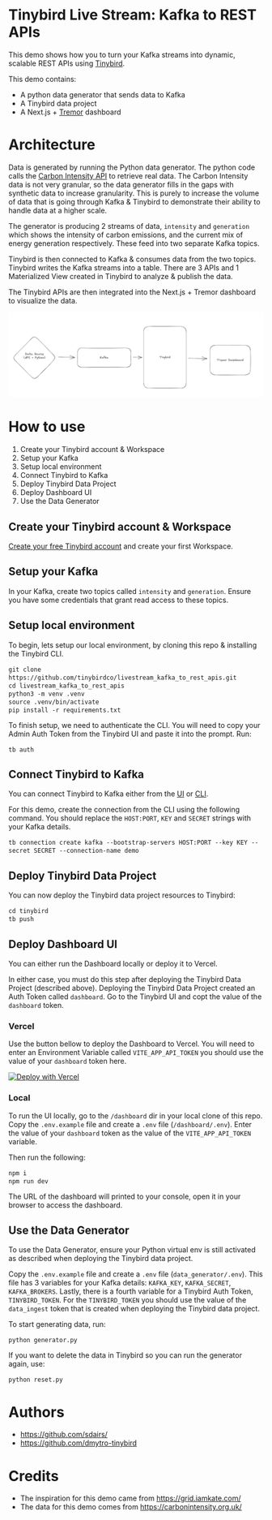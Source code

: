 # Tinybird Live Stream: Kafka to REST APIs

This demo shows how you to turn your Kafka streams into dynamic, scalable REST APIs using [Tinybird](https://tinybird.co).

This demo contains:
- A python data generator that sends data to Kafka
- A Tinybird data project
- A Next.js + [Tremor](https://www.tremor.so/) dashboard

# Architecture

Data is generated by running the Python data generator. The python code calls the [Carbon Intensity API]() to retrieve real data. The Carbon Intensity data is not very granular, so the data generator fills in the gaps with synthetic data to increase granularity. This is purely to increase the volume of data that is going through Kafka & Tinybird to demonstrate their ability to handle data at a higher scale.

The generator is producing 2 streams of data, `intensity` and `generation` which shows the intensity of carbon emissions, and the current mix of energy generation respectively. These feed into two separate Kafka topics.

Tinybird is then connected to Kafka & consumes data from the two topics. Tinybird writes the Kafka streams into a table. There are 3 APIs and 1 Materialized View created in Tinybird to analyze & publish the data.

The Tinybird APIs are then integrated into the Next.js + Tremor dashboard to visualize the data.

![Demo architecture](architecture.png)

# How to use

1. Create your Tinybird account & Workspace
2. Setup your Kafka
3. Setup local environment
4. Connect Tinybird to Kafka
5. Deploy Tinybird Data Project
6. Deploy Dashboard UI
7. Use the Data Generator

## Create your Tinybird account & Workspace

[Create your free Tinybird account](https://www.tinybird.co/docs/index.html#start-building-for-free) and create your first Workspace. 

## Setup your Kafka

In your Kafka, create two topics called `intensity` and `generation`. Ensure you have some credentials that grant read access to these topics.

## Setup local environment

To begin, lets setup our local environment, by cloning this repo & installing the Tinybird CLI. 

```
git clone https://github.com/tinybirdco/livestream_kafka_to_rest_apis.git
cd livestream_kafka_to_rest_apis
python3 -m venv .venv
source .venv/bin/activate
pip install -r requirements.txt
```

To finish setup, we need to authenticate the CLI. You will need to copy your Admin Auth Token from the Tinybird UI and paste it into the prompt. Run:

```
tb auth 
```

## Connect Tinybird to Kafka

You can connect Tinybird to Kafka either from the [UI](https://www.tinybird.co/docs/concepts/data-sources.html#kafka) or [CLI](https://www.tinybird.co/docs/concepts/data-sources.html#id2).

For this demo, create the connection from the CLI using the following command. You should replace the `HOST:PORT`, `KEY` and `SECRET` strings with your Kafka details.

```
tb connection create kafka --bootstrap-servers HOST:PORT --key KEY --secret SECRET --connection-name demo
```

## Deploy Tinybird Data Project

You can now deploy the Tinybird data project resources to Tinybird:

```
cd tinybird
tb push
```

## Deploy Dashboard UI

You can either run the Dashboard locally or deploy it to Vercel.

In either case, you must do this step after deploying the Tinybird Data Project (described above). Deploying the Tinybird Data Project created an Auth Token called `dashboard`. Go to the Tinybird UI and copt the value of the `dashboard` token.

### Vercel

Use the button bellow to deploy the Dashboard to Vercel. You will need to enter an Environment Variable called `VITE_APP_API_TOKEN` you should use the value of your `dashboard` token here.

[![Deploy with Vercel](https://vercel.com/button)](https://vercel.com/new/clone?repository-url=https%3A%2F%2Fgithub.com%2Ftinybirdco%2Flivestream_kafka_to_rest_apis&env=VITE_APP_API_TOKEN&envDescription=A%20Tinybird%20Auth%20Token%20with%20read%20access%20to%20the%20APIs&envLink=https%3A%2F%2Fgithub.com%2Ftinybirdco%2Flivestream_kafka_to_rest_apis%23how-to-use&project-name=tinybird-kafka-to-apis&repository-name=tinybird-kafka-to-apis&root-directory=dashboard)

### Local

To run the UI locally, go to the `/dashboard` dir in your local clone of this repo. Copy the `.env.example` file and create a `.env` file (`/dashboard/.env`). Enter the value of your `dashboard` token as the value of the `VITE_APP_API_TOKEN` variable.

Then run the following:

```
npm i
npm run dev
```

The URL of the dashboard will printed to your console, open it in your browser to access the dashboard.

## Use the Data Generator

To use the Data Generator, ensure your Python virtual env is still activated as described when deploying the Tinybird data project.

Copy the `.env.example` file and create a `.env` file (`data_generator/.env`). This file has 3 variables for your Kafka details: `KAFKA_KEY`, `KAFKA_SECRET`, `KAFKA_BROKERS`. Lastly, there is a fourth variable for a Tinybird Auth Token, `TINYBIRD_TOKEN`. For the `TINYBIRD_TOKEN` you should use the value of the `data_ingest` token that is created when deploying the Tinybird data project.

To start generating data, run:

```
python generator.py
```

If you want to delete the data in Tinybird so you can run the generator again, use:

```
python reset.py
```

# Authors

- https://github.com/sdairs/ 
- https://github.com/dmytro-tinybird

# Credits

- The inspiration for this demo came from https://grid.iamkate.com/
- The data for this demo comes from https://carbonintensity.org.uk/